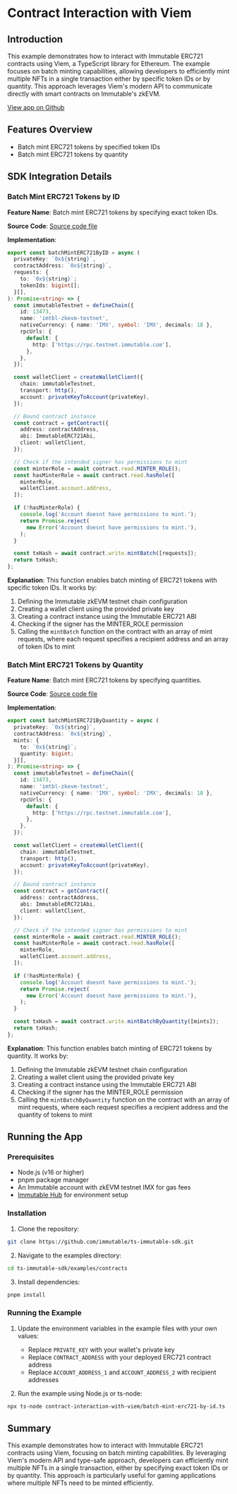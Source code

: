# Contract Interaction with Viem

## Introduction
This example demonstrates how to interact with Immutable ERC721 contracts using Viem, a TypeScript library for Ethereum. The example focuses on batch minting capabilities, allowing developers to efficiently mint multiple NFTs in a single transaction either by specific token IDs or by quantity. This approach leverages Viem's modern API to communicate directly with smart contracts on Immutable's zkEVM.

[View app on Github](https://github.com/immutable/ts-immutable-sdk/tree/main/examples/contracts/contract-interaction-with-viem)

## Features Overview
- Batch mint ERC721 tokens by specified token IDs
- Batch mint ERC721 tokens by quantity

## SDK Integration Details

### Batch Mint ERC721 Tokens by ID
**Feature Name**: Batch mint ERC721 tokens by specifying exact token IDs.

**Source Code**: [Source code file](https://github.com/immutable/ts-immutable-sdk/blob/main/examples/contracts/contract-interaction-with-viem/batch-mint-erc721-by-id.ts)

**Implementation**:
```typescript
export const batchMintERC721ByID = async (
  privateKey: `0x${string}`,
  contractAddress: `0x${string}`,
  requests: {
    to: `0x${string}`;
    tokenIds: bigint[];
  }[],
): Promise<string> => {
  const immutableTestnet = defineChain({
    id: 13473,
    name: 'imtbl-zkevm-testnet',
    nativeCurrency: { name: 'IMX', symbol: 'IMX', decimals: 18 },
    rpcUrls: {
      default: {
        http: ['https://rpc.testnet.immutable.com'],
      },
    },
  });

  const walletClient = createWalletClient({
    chain: immutableTestnet,
    transport: http(),
    account: privateKeyToAccount(privateKey),
  });

  // Bound contract instance
  const contract = getContract({
    address: contractAddress,
    abi: ImmutableERC721Abi,
    client: walletClient,
  });

  // Check if the intended signer has permissions to mint
  const minterRole = await contract.read.MINTER_ROLE();
  const hasMinterRole = await contract.read.hasRole([
    minterRole,
    walletClient.account.address,
  ]);

  if (!hasMinterRole) {
    console.log('Account doesnt have permissions to mint.');
    return Promise.reject(
      new Error('Account doesnt have permissions to mint.'),
    );
  }

  const txHash = await contract.write.mintBatch([requests]);
  return txHash;
};
```

**Explanation**:
This function enables batch minting of ERC721 tokens with specific token IDs. It works by:
1. Defining the Immutable zkEVM testnet chain configuration
2. Creating a wallet client using the provided private key
3. Creating a contract instance using the Immutable ERC721 ABI
4. Checking if the signer has the MINTER_ROLE permission
5. Calling the `mintBatch` function on the contract with an array of mint requests, where each request specifies a recipient address and an array of token IDs to mint

### Batch Mint ERC721 Tokens by Quantity
**Feature Name**: Batch mint ERC721 tokens by specifying quantities.

**Source Code**: [Source code file](https://github.com/immutable/ts-immutable-sdk/blob/main/examples/contracts/contract-interaction-with-viem/batch-mint-erc721-by-quantity.ts)

**Implementation**:
```typescript
export const batchMintERC721ByQuantity = async (
  privateKey: `0x${string}`,
  contractAddress: `0x${string}`,
  mints: {
    to: `0x${string}`;
    quantity: bigint;
  }[],
): Promise<string> => {
  const immutableTestnet = defineChain({
    id: 13473,
    name: 'imtbl-zkevm-testnet',
    nativeCurrency: { name: 'IMX', symbol: 'IMX', decimals: 18 },
    rpcUrls: {
      default: {
        http: ['https://rpc.testnet.immutable.com'],
      },
    },
  });

  const walletClient = createWalletClient({
    chain: immutableTestnet,
    transport: http(),
    account: privateKeyToAccount(privateKey),
  });

  // Bound contract instance
  const contract = getContract({
    address: contractAddress,
    abi: ImmutableERC721Abi,
    client: walletClient,
  });

  // Check if the intended signer has permissions to mint
  const minterRole = await contract.read.MINTER_ROLE();
  const hasMinterRole = await contract.read.hasRole([
    minterRole,
    walletClient.account.address,
  ]);

  if (!hasMinterRole) {
    console.log('Account doesnt have permissions to mint.');
    return Promise.reject(
      new Error('Account doesnt have permissions to mint.'),
    );
  }

  const txHash = await contract.write.mintBatchByQuantity([mints]);
  return txHash;
};
```

**Explanation**:
This function enables batch minting of ERC721 tokens by quantity. It works by:
1. Defining the Immutable zkEVM testnet chain configuration
2. Creating a wallet client using the provided private key
3. Creating a contract instance using the Immutable ERC721 ABI
4. Checking if the signer has the MINTER_ROLE permission
5. Calling the `mintBatchByQuantity` function on the contract with an array of mint requests, where each request specifies a recipient address and the quantity of tokens to mint

## Running the App

### Prerequisites
- Node.js (v16 or higher)
- pnpm package manager
- An Immutable account with zkEVM testnet IMX for gas fees
- [Immutable Hub](https://hub.immutable.com/) for environment setup

### Installation
1. Clone the repository:
```bash
git clone https://github.com/immutable/ts-immutable-sdk.git
```

2. Navigate to the examples directory:
```bash
cd ts-immutable-sdk/examples/contracts
```

3. Install dependencies:
```bash
pnpm install
```

### Running the Example
1. Update the environment variables in the example files with your own values:
   - Replace `PRIVATE_KEY` with your wallet's private key
   - Replace `CONTRACT_ADDRESS` with your deployed ERC721 contract address
   - Replace `ACCOUNT_ADDRESS_1` and `ACCOUNT_ADDRESS_2` with recipient addresses

2. Run the example using Node.js or ts-node:
```bash
npx ts-node contract-interaction-with-viem/batch-mint-erc721-by-id.ts
```

## Summary
This example demonstrates how to interact with Immutable ERC721 contracts using Viem, focusing on batch minting capabilities. By leveraging Viem's modern API and type-safe approach, developers can efficiently mint multiple NFTs in a single transaction, either by specifying exact token IDs or by quantity. This approach is particularly useful for gaming applications where multiple NFTs need to be minted efficiently. 